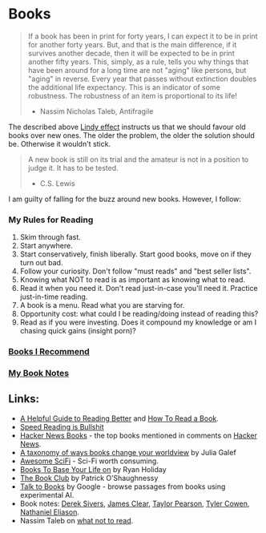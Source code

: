 # Books

> If a book has been in print for forty years, I can expect it to be in print for another forty years. But, and that is the main difference, if it survives another decade, then it will be expected to be in print another fifty years. This, simply, as a rule, tells you why things that have been around for a long time are not "aging" like persons, but "aging" in reverse. Every year that passes without extinction doubles the additional life expectancy. This is an indicator of some robustness. The robustness of an item is proportional to its life!
>
> * Nassim Nicholas Taleb, Antifragile

The described above [Lindy effect](https://en.wikipedia.org/wiki/Lindy_effect) instructs us that we should favour old books over new ones. The older the problem, the older the solution should be. Otherwise it wouldn't stick.

> A new book is still on its trial and the amateur is not in a position to judge it. It has to be tested.
>
> * C.S. Lewis

I am guilty of falling for the buzz around new books. However, I follow:

### My Rules for Reading

1. Skim through fast.
2. Start anywhere.
3. Start conservatively, finish liberally. Start good books, move on if they turn out bad.
5. Follow your curiosity. Don't follow "must reads" and "best seller lists".
6. Knowing what NOT to read is as important as knowing what to read.
7. Read it when you need it. Don't read just-in-case you'll need it. Practice just-in-time reading. 
8. A book is a menu. Read what you are starving for.
9. Opportunity cost: what could I be reading/doing instead of reading this?
9. Read as if you were investing. Does it compound my knowledge or am I chasing quick gains (insight porn)?

### [**Books I Recommend**](books.md)

### [**My Book Notes**](book-notes.md)

## Links:

* [A Helpful Guide to Reading Better](https://fs.blog/reading/) and [How To Read a Book](https://www.farnamstreetblog.com/how-to-read-a-book/).
* [Speed Reading is Bullshit](https://medium.com/the-mission/speed-reading-is-bullshit-f5acbee7f59e)
* [Hacker News Books](https://hackernewsbooks.com/) - the top books mentioned in comments on [Hacker News](https://news.ycombinator.com).
* [A taxonomy of ways books change your worldview](https://juliagalef.com/2017/01/06/a-taxonomy-of-books-that-change-your-worldview/) by Julia Galef
* [Awesome SciFi](https://github.com/sindresorhus/awesome-scifi) - Sci-Fi worth consuming.
* [Books To Base Your Life on](https://ryanholiday.net/reading-list/) by Ryan Holiday
* [The Book Club](http://investorfieldguide.com/bookclub/) by Patrick O’Shaughnessy
* [Talk to Books](https://books.google.com/talktobooks/) by Google - browse passages from books using experimental AI.
* Book notes: [Derek Sivers](https://sivers.org/book), [James Clear](https://jamesclear.com/books), [Taylor Pearson](https://taylorpearson.me/book-review), [Tyler Cowen](https://marginalrevolution.com/marginalrevolution/category/books), [Nathaniel Eliason](https://www.nateliason.com/notes).
* Nassim Taleb on [what not to read](https://twitter.com/nntaleb/status/843099931279790081).

